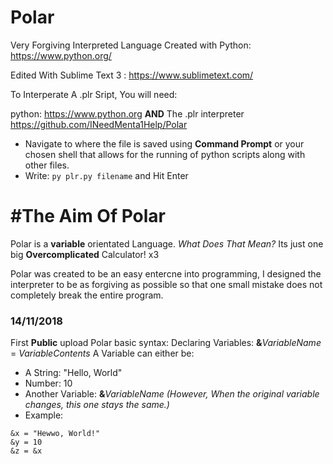 # Polar
Very Forgiving Interpreted Language
Created with Python: https://www.python.org/

Edited With Sublime Text 3 : https://www.sublimetext.com/

To Interperate A .plr Sript, You will need:

python: https://www.python.org **AND** The .plr interpreter https://github.com/INeedMenta1Help/Polar


- Navigate to where the file is saved using **Command Prompt** or your chosen shell that allows for the running of python scripts along with other files.
- Write: `py plr.py filename` and Hit Enter

#**The Aim Of Polar**
=====================
Polar is a **variable** orientated Language.
_What Does That Mean?_
Its just one big **Overcomplicated** Calculator! x3

Polar was created to be an easy entercne into programming, I designed the interpreter to be as forgiving as possible so that one small mistake does not completely break the entire program.

### **14/11/2018**
First **Public** upload Polar
basic syntax:
Declaring Variables:
**&**_VariableName_ = _VariableContents_
A Variable can either be:
  - A String: "Hello, World"
  - Number: 10
  - Another Variable: **&**_VariableName_ _(However, When the original variable changes, this one stays the same.)_
  - Example:
```
&x = "Hewwo, World!"
&y = 10
&z = &x
```
